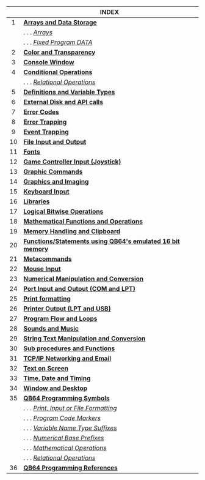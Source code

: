 | | INDEX | 
|:----:|--|
| 1| [**Arrays and Data Storage**](Keyword-Reference---By-Usage#arrays-and-data-storage) |
| | . . . [_Arrays_](Keyword-Reference---By-Usage#arrays)
| | . . . [_Fixed Program DATA_](Keyword-Reference---By-Usage#fixed-program-data)
| 2| [**Color and Transparency**](Keyword-Reference---By-Usage#color-and-transparency) |
| 3| [**Console Window**](Keyword-Reference---By-Usage#console-window) |
| 4| [**Conditional Operations**](Keyword-Reference---By-Usage/#conditional-operations) |
| | . . . [_Relational Operations_](Keyword-Reference---By-Usage#relational-operations) |
| 5| [**Definitions and Variable Types**](Keyword-Reference---By-Usage#definitions-and-variable-types) | 
| 6| [**External Disk and API calls**](Keyword-Reference---By-Usage#external-disk-and-api-calls) | 
| 7| [**Error Codes**](Keyword-Reference---By-Usage#error-codes) | 
| 8| [**Error Trapping**](Keyword-Reference---By-Usage#error-trapping) | 
| 9| [**Event Trapping**](Keyword-Reference---By-Usage#event-trapping) | 
| 10| [**File Input and Output**](Keyword-Reference---By-Usage#file-input-and-output)
| 11| [**Fonts**](Keyword-Reference---By-Usage#fonts)
| 12| [**Game Controller Input (Joystick)**](Keyword-Reference---By-Usage#game-controller-input-joystick)
| 13| [**Graphic Commands**](Keyword-Reference---By-Usage#graphic-commands)
| 14| [**Graphics and Imaging**](Keyword-Reference---By-Usage#graphics-and-imaging)
| 15| [**Keyboard Input**](Keyword-Reference---By-Usage#keyboard-input)
| 16| [**Libraries**](Keyword-Reference---By-Usage#libraries)
| 17| [**Logical Bitwise Operations**](Keyword-Reference---By-Usage#logical-bitwise-operations)
| 18| [**Mathematical Functions and Operations**](Keyword-Reference---By-Usage#mathematical-functions-and-operations)
| 19| [**Memory Handling and Clipboard**](Keyword-Reference---By-Usage#memory-handling-and-clipboard)
| 20| [**Functions/Statements using QB64's emulated 16 bit memory**](Keyword-Reference---By-Usage#functions-and-statements-using-qb64s-emulated-16-bit-memory)
| 21| [**Metacommands**](Keyword-Reference---By-Usage#metacommands)
| 22| [**Mouse Input**](Keyword-Reference---By-Usage#mouse-input)
| 23| [**Numerical Manipulation and Conversion**](Keyword-Reference---By-Usage#numerical-manipulation-and-conversion)
| 24| [**Port Input and Output (COM and LPT)**](Keyword-Reference---By-Usage#port-input-and-output-com-and-lpt)
| 25| [**Print formatting**](Keyword-Reference---By-Usage#print-formatting)
| 26| [**Printer Output (LPT and USB)**](Keyword-Reference---By-Usage#printer-output-lpt-and-usb)
| 27| [**Program Flow and Loops**](Keyword-Reference---By-Usage#program-flow-and-loops)
| 28| [**Sounds and Music**](Keyword-Reference---By-Usage#sounds-and-music)
| 29| [**String Text Manipulation and Conversion**](Keyword-Reference---By-Usage#string-text-manipulation-and-conversion)
| 30| [**Sub procedures and Functions**](Keyword-Reference---By-Usage#sub-procedures-and-functions)
| 31| [**TCP/IP Networking and Email**](Keyword-Reference---By-Usage#tcpip-networking-and-email)
| 32| [**Text on Screen**](Keyword-Reference---By-Usage#text-on-screen)
| 33| [**Time, Date and Timing**](Keyword-Reference---By-Usage#time-date-and-timing)
| 34| [**Window and Desktop**](Keyword-Reference---By-Usage#window-and-desktop)
| 35| [**QB64 Programming Symbols**](Keyword-Reference---By-Usage#qb64-programming-symbols)
| | . . . [_Print, Input or File Formatting_](Keyword-Reference---By-Usage#print-input-or-file-formatting)
| | . . .  [_Program Code Markers_](Keyword-Reference---By-Usage#program-code-markers)
| | . . . [_Variable Name Type Suffixes_](Keyword-Reference---By-Usage#variable-name-type-suffixes)
| | . . .  [_Numerical Base Prefixes_](Keyword-Reference---By-Usage#numerical-base-prefixes)
| | . . . [_Mathematical Operations_](Keyword-Reference---By-Usage/Mathematical-Operations)
| | . . . [_Relational Operations_](Keyword-Reference---By-Usage/Relational-Operations)
| 36| [**QB64 Programming References**](Keyword-Reference---By-Usage#qb64-programming-references)
